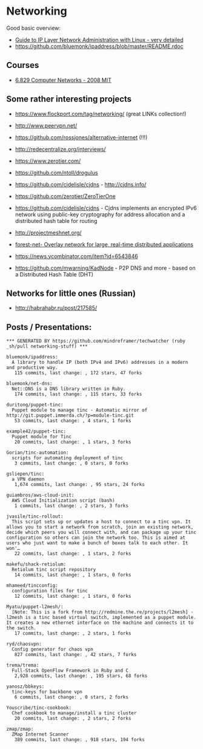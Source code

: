 # Networking

  Good basic overview:

  - [Guide to IP Layer Network Administration with Linux - very detailed](http://linux-ip.net/html/linux-ip.html)
  - https://github.com/bluemonk/ipaddress/blob/master/README.rdoc



## Courses
  - [6.829  Computer Networks - 2008 MIT](http://stellar.mit.edu/S/course/6/sp08/6.829/materials.html)


## Some rather interesting projects
  - https://www.flockport.com/tag/networking/ (great LINKs collection!)

  - http://www.peervpn.net/

  - https://github.com/rossjones/alternative-internet (!!!)
  - http://redecentralize.org/interviews/
  - https://www.zerotier.com/
  - https://github.com/ntoll/drogulus
  - https://github.com/cjdelisle/cjdns - http://cjdns.info/
  - https://github.com/zerotier/ZeroTierOne
  - https://github.com/cjdelisle/cjdns - Cjdns implements an encrypted IPv6 network using public-key cryptography for address allocation and a distributed hash table for routing
  - http://projectmeshnet.org/
  - [forest-net- Overlay network for large, real-time distributed applications](https://code.google.com/p/forest-net/)


  - https://news.ycombinator.com/item?id=6543846



  - https://github.com/mwarning/KadNode - P2P DNS and more - based on a Distributed Hash Table (DHT)



## Networks for little ones (Russian)
   - http://habrahabr.ru/post/217585/

## Posts / Presentations:


<!-- PROJECTS_LIST_START -->
    *** GENERATED BY https://github.com/mindreframer/techwatcher (ruby _sh/pull networking-stuff) ***

    bluemonk/ipaddress:
      A library to handle IP (both IPv4 and IPv6) addresses in a modern and productive way.
       115 commits, last change: , 172 stars, 47 forks

    bluemonk/net-dns:
      Net::DNS is a DNS library written in Ruby.
       174 commits, last change: , 115 stars, 33 forks

    duritong/puppet-tinc:
      Puppet module to manage tinc - Automatic mirror of http://git.puppet.immerda.ch/?p=module-tinc.git
       53 commits, last change: , 4 stars, 1 forks

    example42/puppet-tinc:
      Puppet module for Tinc
       20 commits, last change: , 1 stars, 3 forks

    Gorian/tinc-automation:
      scripts for automating deployment of tinc
       3 commits, last change: , 0 stars, 0 forks

    gsliepen/tinc:
      a VPN daemon
       1,674 commits, last change: , 95 stars, 24 forks

    guiambros/aws-cloud-init:
      AWS Cloud Initialization script (bash)
       1 commits, last change: , 2 stars, 3 forks

    jvasile/tinc-rollout:
      This script sets up or updates a host to connect to a tinc vpn. It allows you to start a network from scratch, join an existing network, decide which peers you will connect with, and can package up your tinc configuration so others can join the network too. This is aimed at users who just want to make a bunch of boxes talk to each other. It won'…
       22 commits, last change: , 1 stars, 2 forks

    makefu/shack-retiolum:
      Retiolum tinc script repository
       14 commits, last change: , 1 stars, 0 forks

    mhameed/tincconfig:
      configuration files for tinc
       12 commits, last change: , 1 stars, 0 forks

    Myatu/puppet-l2mesh/:
      [Note: This is a fork from http://redmine.the.re/projects/l2mesh] - l2mesh is a tinc based virtual switch, implemented as a puppet module. It creates a new ethernet interface on the machine and connects it to the switch.
       17 commits, last change: , 2 stars, 1 forks

    ryd/chaosvpn:
      Config generator for chaos vpn
       827 commits, last change: , 42 stars, 7 forks

    trema/trema:
      Full-Stack OpenFlow Framework in Ruby and C
       2,928 commits, last change: , 195 stars, 68 forks

    yanosz/bbkeys:
      tinc-keys for backbone vpn
       6 commits, last change: , 0 stars, 2 forks

    Youscribe/tinc-cookbook:
      Chef cookbook to manage/install a tinc cluster
       20 commits, last change: , 2 stars, 2 forks

    zmap/zmap:
      ZMap Internet Scanner
       389 commits, last change: , 918 stars, 194 forks
<!-- PROJECTS_LIST_END -->
